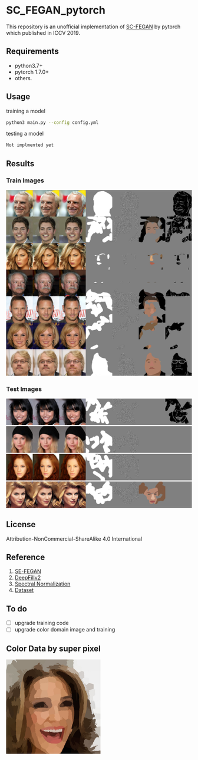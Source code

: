 # SC_FEGAN_pytorch
This repository is an unofficial implementation of [SC-FEGAN](https://github.com/run-youngjoo/SC-FEGAN) by pytorch which published in ICCV 2019. 

## Requirements
* python3.7+
* pytorch 1.7.0+
* others.

## Usage
training a model
```bash
python3 main.py --config config.yml
```

testing a model
```bash
Not implmented yet
```

## Results

### Train Images
![train_image](images/030-images.jpg)

### Test Images
![test_image1](images/961.jpg)
![test_image2](images/972.jpg)
![test_image3](images/3039.jpg)
![test_image4](images/3040.jpg)

## License
Attribution-NonCommercial-ShareAlike 4.0 International

## Reference
1. [SE-FEGAN](https://github.com/run-youngjoo/SC-FEGAN)
2. [DeepFillv2](https://github.com/zhaoyuzhi/deepfillv2)
3. [Spectral Normalization](https://github.com/christiancosgrove/pytorch-spectral-normalization-gan/blob/master/spectral_normalization.py)
4. [Dataset](https://github.com/switchablenorms/CelebAMask-HQ)

## To do
- [ ] upgrade training code
- [ ] upgrade color domain image and training

## Color Data by super pixel
<img src='images/face_color_250.jpg' width='256'>